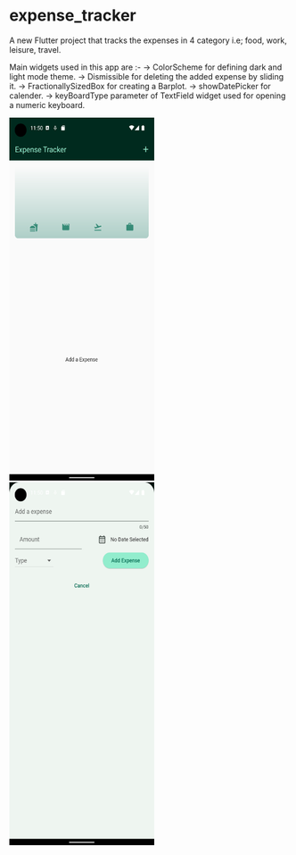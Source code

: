 # expense_tracker

A new Flutter project that tracks the expenses in 4 category i.e; food, work, leisure, travel.


Main widgets used in this app are :-
    -> ColorScheme for defining dark and light mode theme.
    -> Dismissible for deleting the added expense by sliding it.
    -> FractionallySizedBox for creating a Barplot.
    -> showDatePicker for calender.
    -> keyBoardType parameter of TextField widget used for opening a numeric keyboard.


<div>
    <img src="https://github.com/adityawalture/flutter_Expense_tracking_app/blob/main/screenshots/1.png" width="260" height="650">
    <div style="width: 20px; display: inline-block;"></div>
    <img src="https://github.com/adityawalture/flutter_Expense_tracking_app/blob/main/screenshots/2.png" width="260" height="650">
</div>

